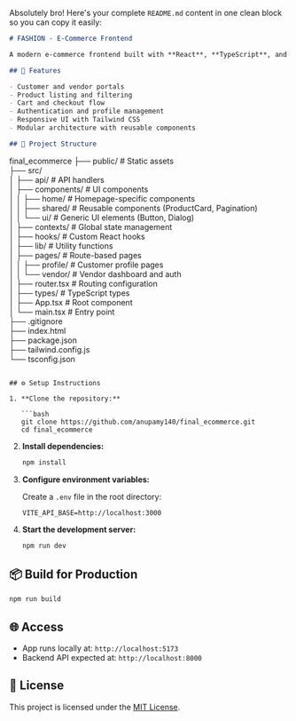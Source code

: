 Absolutely bro! Here's your complete `README.md` content in one clean block so you can copy it easily:

```markdown
# FASHION - E-Commerce Frontend

A modern e-commerce frontend built with **React**, **TypeScript**, and **Vite**, designed to deliver a seamless shopping experience for customers and vendors. This project includes product browsing, user authentication, cart management, and vendor dashboards.

## 🚀 Features

- Customer and vendor portals  
- Product listing and filtering  
- Cart and checkout flow  
- Authentication and profile management  
- Responsive UI with Tailwind CSS  
- Modular architecture with reusable components  

## 🧱 Project Structure

```
final_ecommerce
├── public/              # Static assets  
├── src/  
│   ├── api/             # API handlers  
│   ├── components/      # UI components  
│   │   ├── home/        # Homepage-specific components  
│   │   ├── shared/      # Reusable components (ProductCard, Pagination)  
│   │   └── ui/          # Generic UI elements (Button, Dialog)  
│   ├── contexts/        # Global state management  
│   ├── hooks/           # Custom React hooks  
│   ├── lib/             # Utility functions  
│   ├── pages/           # Route-based pages  
│   │   ├── profile/     # Customer profile pages  
│   │   └── vendor/      # Vendor dashboard and auth  
│   ├── router.tsx       # Routing configuration  
│   ├── types/           # TypeScript types  
│   ├── App.tsx          # Root component  
│   └── main.tsx         # Entry point  
├── .gitignore  
├── index.html  
├── package.json  
├── tailwind.config.js  
└── tsconfig.json  
```

## ⚙️ Setup Instructions

1. **Clone the repository:**

   ```bash
   git clone https://github.com/anupamy140/final_ecommerce.git
   cd final_ecommerce
   ```

2. **Install dependencies:**

   ```bash
   npm install
   ```

3. **Configure environment variables:**

   Create a `.env` file in the root directory:

   ```
   VITE_API_BASE=http://localhost:3000
   ```

4. **Start the development server:**

   ```bash
   npm run dev
   ```

## 📦 Build for Production

```bash
npm run build
```

## 🌐 Access

- App runs locally at: `http://localhost:5173`  
- Backend API expected at: `http://localhost:8000`

## 📄 License

This project is licensed under the [MIT License](https://opensource.org/licenses/MIT).
```

